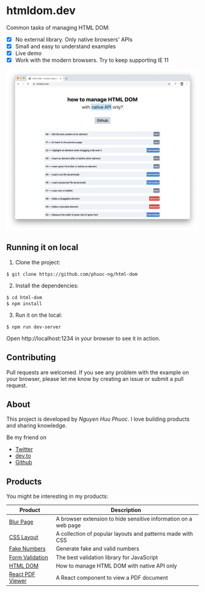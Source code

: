 # htmldom.dev

Common tasks of managing HTML DOM:

* [x] No external library. Only native browsers' APIs
* [x] Small and easy to understand examples
* [x] Live demo
* [x] Work with the modern browsers. Try to keep supporting IE 11

![HTML DOM](public/assets/screenshot.png)

## Running it on local

1. Clone the project:

~~~ console
$ git clone https://github.com/phuoc-ng/html-dom
~~~

2. Install the dependencies:

~~~ console
$ cd html-dom
$ npm install
~~~

3. Run it on the local:

~~~
$ npm run dev-server
~~~

Open http://localhost:1234 in your browser to see it in action.

## Contributing

Pull requests are welcomed. If you see any problem with the example on your browser, please let me know by creating an issue or submit a pull request.

## About

This project is developed by _Nguyen Huu Phuoc_. I love building products and sharing knowledge.

Be my friend on
* [Twitter](https://twitter.com/nghuuphuoc)
* [dev.to](https://dev.to/phuocng)
* [Github](https://github.com/phuoc-ng)

## Products

You might be interesting in my products:

| Product                                           | Description                                                       |
|---------------------------------------------------|-------------------------------------------------------------------|
| [Blur Page](https://blur.page)                    | A browser extension to hide sensitive information on a web page   |
| [CSS Layout](https://csslayout.io)                | A collection of popular layouts and patterns made with CSS        |
| [Fake Numbers](https://fakenumbers.io)            | Generate fake and valid numbers                                   |
| [Form Validation](https://formvalidation.io)      | The best validation library for JavaScript                        |
| [HTML DOM](https://htmldom.dev)                   | How to manage HTML DOM with native API only                       |
| [React PDF Viewer](https://react-pdf-viewer.dev)  | A React component to view a PDF document                          |
